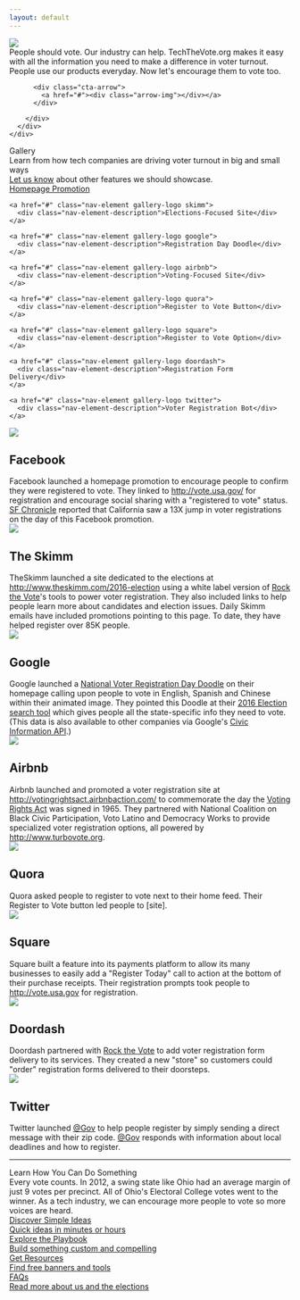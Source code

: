```yaml
---
layout: default
---
```


<div class="page-header">
  <div class="inner">
    <div class="page-content">
      <div class="wrapper">
        <div class="home">
          <img src="{{site.baseurl}}/assets/images/main-cta.png" class="main-cta">
          <div class="above-fold-text">
            People should vote. Our industry can help. TechTheVote.org makes it easy with all the information you need to make a difference in voter turnout. People use our products everyday. Now let's encourage them to vote too.
          </div>

          <div class="cta-arrow">
            <a href="#"><div class="arrow-img"></div></a>
          </div>

        </div>
      </div>
    </div>
  </div>
</div>
<div class="page-content homepage-content">

  <div class="playbook-subtitle">Gallery</div>
  <div class="above-fold-text below">
    Learn from how tech companies are driving voter turnout in big and small ways<br class="on-home" />
    <a href="mailto:info@techthevote.org">Let us know</a> about other features we should showcase.
  </div>
  
  <!-- Start Gallery Menu -->
  <div class="playbook-nav-wrapper gallery homepage">
    <a href="#" class="nav-element gallery-logo facebook selected">
      <div class="nav-element-description">Homepage Promotion</div>
    </a>

    <a href="#" class="nav-element gallery-logo skimm">
      <div class="nav-element-description">Elections-Focused Site</div>
    </a>

    <a href="#" class="nav-element gallery-logo google">
      <div class="nav-element-description">Registration Day Doodle</div>
    </a>

    <a href="#" class="nav-element gallery-logo airbnb">
      <div class="nav-element-description">Voting-Focused Site</div>
    </a>

    <a href="#" class="nav-element gallery-logo quora">
      <div class="nav-element-description">Register to Vote Button</div>
    </a>

    <a href="#" class="nav-element gallery-logo square">
      <div class="nav-element-description">Register to Vote Option</div>
    </a>

    <a href="#" class="nav-element gallery-logo doordash">
      <div class="nav-element-description">Registration Form Delivery</div>
    </a>

    <a href="#" class="nav-element gallery-logo twitter">
      <div class="nav-element-description">Voter Registration Bot</div>
    </a>
  </div>
  <!-- End Gallery Menu -->

  <!-- Start Gallery Markup -->

  <div id="facebook" class="gallery-container" style="display:inline-block">
    <div class="gallery-image">
      <img src="/assets/images/gallery/screenshots/facebook-registration-2016.png" />
    </div>
    <div class="gallery-text">
      <h2>Facebook</h2>
      Facebook launched a homepage promotion to encourage people to confirm
      they were registered to vote. They linked to <a href="vote.usa.gov">http://vote.usa.gov/</a> for registration and
      encourage social sharing with a "registered to vote" status. <a href="http://www.sfchronicle.com/politics/article/Facebook-drives-big-spike-in-California-voter-9458921.php" target="_blank">SF Chronicle</a>
      reported that California saw a 13X jump in voter registrations on the day of this Facebook promotion.
    </div>
  </div>

  <div id="skimm" class="gallery-container">
    <div class="gallery-image">
      <img src="/assets/images/gallery/screenshots/theskimm-skimmthevote-2016.png" />
    </div>
    <div class="gallery-text">
      <h2>The Skimm</h2>
      TheSkimm launched a site dedicated to the elections at
      <a href="http://www.theskimm.com/2016-election" target="_blank">http://www.theskimm.com/2016-election</a>
      using a white label version of <a href="www.rockthevote.org" target="_blank">Rock the Vote</a>'s tools to power voter registration. They also included links to help people learn more about candidates and election issues. Daily Skimm emails have included promotions pointing to this page. To date, they have helped register over 85K people.
    </div>
  </div>

  <div id="google" class="gallery-container">
    <div class="gallery-image">
      <img src="/assets/images/gallery/screenshots/google-search-elections-tool-2016.png" />
    </div>
    <div class="gallery-text">
      <h2>Google</h2>
      Google launched a 
      <a target="_blank" href="https://www.google.com/doodles/us-voter-registration-day-reminder">National Voter Registration Day Doodle</a>
      on their homepage calling upon people to vote in English, Spanish and Chinese
      within their animated image. They pointed this Doodle at their 
      <a target="_blank" href="https://www.google.com/search?q=register+to+vote+in+the+united+states">2016 Election search tool</a>
      which gives people all the state-specific info they need to vote. (This data is also available to other companies via Google's <a href="https://developers.google.comcivic-information/" target="_blank">Civic Information API</a>.)
    </div>
  </div>

  <div id="airbnb" class="gallery-container">
    <div class="gallery-image">
      <img src="/assets/images/gallery/screenshots/airbnb-votingrights-2016.png" />
    </div>
    <div class="gallery-text">
      <h2>Airbnb</h2>
      Airbnb launched and promoted a voter registration site at
      <a target="_blank" href="http://votingrightsact.airbnbaction.com/">http://votingrightsact.airbnbaction.com/</a> 
      to commemorate the day the <a target="_blank" href="https://www.airbnb.com/press/news/honoring-the-voting-rights-act">Voting Rights Act</a> was signed in 1965. They partnered with National Coalition on Black Civic Participation, Voto Latino and Democracy Works to provide specialized voter registration options, all powered by <a href="http://www.turbovote.org" target="_blank">http://www.turbovote.org</a>.
    </div>
  </div>

  <div id="quora" class="gallery-container">
    <div class="gallery-image">
      <img src="/assets/images/gallery/screenshots/quora-vote-button.png" />
    </div>
    <div class="gallery-text">
      <h2>Quora</h2>
      Quora asked people to register to vote next to their
      home feed. Their Register to Vote button led people to [site].
    </div>
  </div>

  <div id="square" class="gallery-container">
    <div class="gallery-image">
      <img src="/assets/images/gallery/screenshots/square_callout_2.png" />
    </div>
    <div class="gallery-text">
      <h2>Square</h2>
        Square built a feature into its payments platform to allow its many businesses to easily add a "Register Today" call to action at the bottom of their purchase receipts. Their registration prompts took people to <a href="vote.usa.gov" target="_blank">http://vote.usa.gov</a> for registration.
    </div>
  </div>

  <div id="doordash" class="gallery-container">
    <div class="gallery-image">
      <img src="/assets/images/gallery/screenshots/doordash_1.png" />
    </div>
    <div class="gallery-text">
      <h2>Doordash</h2>
      Doordash partnered with <a href="www.rockthevote.org" target="_blank">Rock the Vote</a> to add voter registration form delivery to its services. They created a new "store" so customers could "order" registration forms delivered to their doorsteps.
    </div>
  </div>

  <div id="twitter" class="gallery-container">
    <div class="gallery-image">
      <img src="/assets/images/gallery/screenshots/twitter_dm.png" />
    </div>
    <div class="gallery-text">
      <h2>Twitter</h2>
      Twitter launched <a href="http://www.twitter.com/gov" target="_blank">@Gov</a> to help people register by simply sending a direct message with their zip code. <a href="http://www.twitter.com/gov" target="_blank">@Gov</a> responds with information about local deadlines and how to register.
    </div>
  </div>

  <!-- End Gallery Markup -->

  <hr /> 

  <div class="playbook-subtitle">Learn How You Can Do Something</div>
  <div class="above-fold-text below">Every vote counts. In 2012, a swing state like Ohio had an average margin of just 9 votes per precinct. All of Ohio's Electoral College votes went to the winner. As a tech industry, we can encourage more people to vote so more voices are heard.
  </div>

  <!-- Start Nav -->
<div class="playbook-nav-wrapper homepage">
  <a href="./playbook#simple-ideas" class="nav-element">
    <div class="nav-element-title">Discover Simple Ideas</div>
    <div class="nav-element-description">Quick ideas in minutes or hours</div>
  </a>
  <a href="./playbook" class="nav-element">
    <div class="nav-element-title">Explore the Playbook</div>
    <div class="nav-element-description">Build something custom and compelling</div>
  </a>
  <a href="./resources" class="nav-element">
    <div class="nav-element-title">Get Resources</div>
    <div class="nav-element-description">Find free banners and tools</div>
  </a>
  <a href="./faq" class="nav-element">
    <div class="nav-element-title">FAQs</div>
    <div class="nav-element-description">Read more about us and the elections</div>
  </a>
</div>
<!-- End Nav -->
